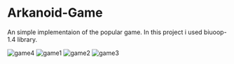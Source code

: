 # Arkanoid-Game
An simple implementaion of the popular game.
In this project i used biuoop-1.4 library.


![game4](https://user-images.githubusercontent.com/59335973/88106867-da927200-cbae-11ea-8796-6c18fbc3904f.png)
![game1](https://user-images.githubusercontent.com/59335973/88106870-dbc39f00-cbae-11ea-9862-f630887b36c4.png)
![game2](https://user-images.githubusercontent.com/59335973/88106874-dc5c3580-cbae-11ea-8e6b-547280f538a5.png)
![game3](https://user-images.githubusercontent.com/59335973/88106876-dc5c3580-cbae-11ea-8508-383788093702.png)
